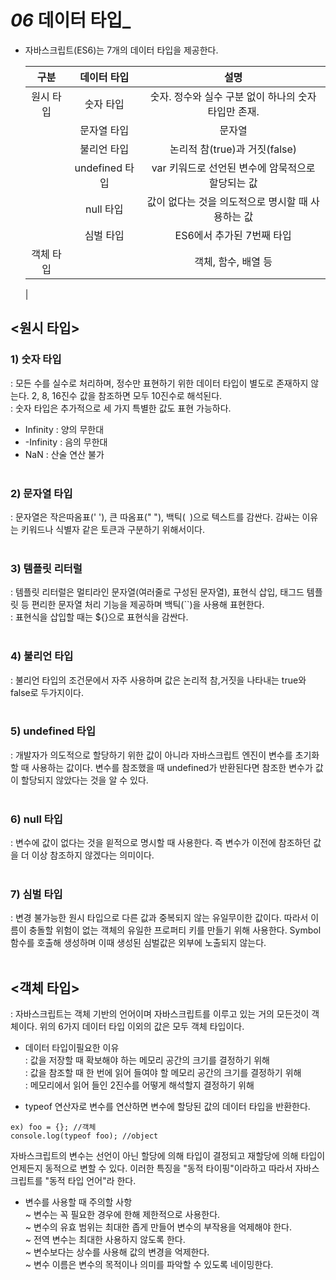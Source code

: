# _06_ 데이터 타입\_

- 자바스크립트(ES6)는 7개의 데이터 타입을 제공한다.

  |   구분    |  데이터 타입   |                         설명                         |
  | :-------: | :------------: | :--------------------------------------------------: |
  | 원시 타입 |   숫자 타입    | 숫자. 정수와 실수 구분 없이 하나의 숫자 타입만 존재. |
  |           |  문자열 타입   |                        문자열                        |
  |           |  불리언 타입   |            논리적 참(true)과 거짓(false)             |
  |           | undefined 타입 |  var 키워드로 선언된 변수에 암묵적으로 할당되는 값   |
  |           |   null 타입    |  값이 없다는 것을 의도적으로 명시할 때 사용하는 값   |
  |           |   심벌 타입    |              ES6에서 추가된 7번째 타입               |
  | 객체 타입 |                |                 객체, 함수, 배열 등                  |

  |

## <원시 타입>

### 1) 숫자 타입

: 모든 수를 실수로 처리하며, 정수만 표현하기 위한 데이터 타입이 별도로 존재하지 않는다. 2, 8, 16진수 값을 참조하면 모두 10진수로 해석된다.  
: 숫자 타입은 추가적으로 세 가지 특별한 값도 표현 가능하다.

- Infinity : 양의 무한대
- -Infinity : 음의 무한대
- NaN : 산술 연산 불가  
  <br>

### 2) 문자열 타입

: 문자열은 작은따옴표(' '), 큰 따옴표(" "), 백틱(` `)으로 텍스트를 감싼다. 감싸는 이유는 키워드나 식별자 같은 토큰과 구분하기 위해서이다.  
<br>

### 3) 템플릿 리터럴

: 템플릿 리터럴은 멀티라인 문자열(여러줄로 구성된 문자열), 표현식 삽입, 태그드 템플릿 등 편리한 문자열 처리 기능을 제공하며 백틱(``)을 사용해 표현한다.  
: 표현식을 삽입할 때는 ${}으로 표현식을 감싼다.  
<br>

### 4) 불리언 타입

: 불리언 타입의 조건문에서 자주 사용하며 값은 논리적 참,거짓을 나타내는 true와 false로 두가지이다.  
<br>

### 5) undefined 타입

: 개발자가 의도적으로 할당하기 위한 값이 아니라 자바스크립트 엔진이 변수를 초기화할 때 사용하는 값이다. 변수를 참조했을 때 undefined가 반환된다면 참조한 변수가 값이 할당되지 않았다는 것을 알 수 있다.  
<br>

### 6) null 타입

: 변수에 값이 없다는 것을 읟적으로 명시할 때 사용한다. 즉 변수가 이전에 참조하던 값을 더 이상 참조하지 않겠다는 의미이다.  
<br>

### 7) 심벌 타입

: 변경 불가능한 원시 타입으로 다른 값과 중복되지 않는 유일무이한 값이다. 따라서 이름이 충돌할 위험이 없는 객체의 유일한 프로퍼티 키를 만들기 위해 사용한다. Symbol 함수를 호출해 생성하며 이때 생성된 심벌값은 외부에 노출되지 않는다.  
<br>

## <객체 타입>

: 자바스크립트는 객체 기반의 언어이며 자바스크립트를 이루고 있는 거의 모든것이 객체이다. 위의 6가지 데이터 타입 이외의 값은 모두 객체 타입이다.

- 데이터 타입이필요한 이유  
  : 값을 저장할 때 확보해야 하는 메모리 공간의 크기를 결정하기 위해  
  : 값을 참조할 때 한 번에 읽어 들여야 할 메모리 공간의 크기를 결정하기 위해  
  : 메모리에서 읽어 들인 2진수를 어떻게 해석할지 결정하기 위해

- typeof 연산자로 변수를 연산하면 변수에 할당된 값의 데이터 타입을 반환한다.

```
ex) foo = {}; //객체
console.log(typeof foo); //object
```

자바스크립트의 변수는 선언이 아닌 할당에 의해 타입이 결정되고 재할당에 의해 타입이 언제든지 동적으로 변할 수 있다. 이러한 특징을 "동적 타이핑"이라하고 따라서 자바스크립트를 "동적 타입 언어"라 한다.

- 변수를 사용할 때 주의할 사항  
  ~ 변수는 꼭 필요한 경우에 한해 제한적으로 사용한다.  
  ~ 변수의 유효 범위는 최대한 좁게 만들어 변수의 부작용을 억제해야 한다.  
  ~ 전역 변수는 최대한 사용하지 않도록 한다.  
  ~ 변수보다는 상수를 사용해 값의 변경을 억제한다.  
  ~ 변수 이름은 변수의 목적이나 의미를 파악할 수 있도록 네이밍한다.
